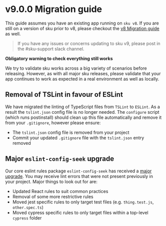 # v9.0.0 Migration guide

This guide assumes you have an existing app running on `sku v8`. If you are still on a version of sku prior to v8, please checkout the [v8 Migration guide](./migration-guides/v8.0.0) as well.

> If you have any issues or concerns updating to sku v9, please post in the #sku-support slack channel.

**Obligatory warning to check everything still works**

We try to validate sku works across a big variety of scenarios before releasing. However, as with all major sku releases, please validate that your app continues to work as expected in a real environment as well as locally.

## Removal of TSLint in favour of ESLint

We have migrated the linting of TypeScript files from `TSLint` to `ESLint`. As a result the `tslint.json` config file is no longer needed. The `configure` script (which runs postinstall) should clean up this file automatically and remove it from your `.gitignore`, however please ensure:

- The `tslint.json` config file is removed from your project
- Commit your updated `.gitignore` file with the `tslint.json` entry removed

## Major `eslint-config-seek` upgrade

Our core eslint rules package `eslint-config-seek` has received a [major upgrade](https://github.com/seek-oss/eslint-config-seek/releases/tag/v5.0.0). You may receive lint errors that were not present previously in your project. Major things to look out for are:

- Updated React rules to suit common practices
- Removal of some more restrictive rules
- Moved jest specific rules to only target test files (e.g. `thing.test.js`, `other.spec.ts`)
- Moved cypress specific rules to only target files within a top-level `cypress` folder
